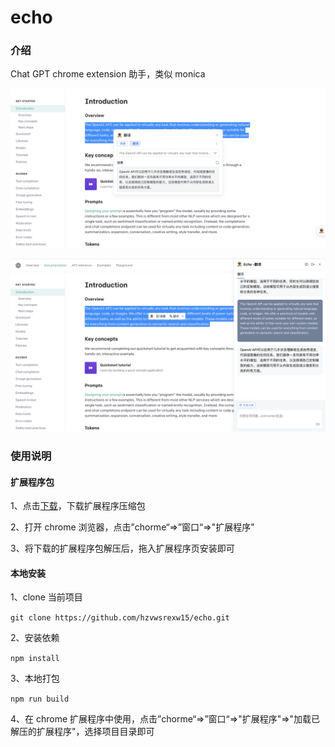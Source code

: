 # echo

### 介绍

Chat GPT chrome extension 助手，类似 monica

![cover](./images/WX20230503-183549@2x.png)

![cover](./images/WX20230503-183623%402x.png)

### 使用说明

#### 扩展程序包

1、点击<a target="_blank" href="https://help-doc.oss-cn-beijing.aliyuncs.com/echo-pro.zip?t=1683555955808">下载</a>，下载扩展程序压缩包

2、打开 chrome 浏览器，点击”chorme“=>”窗口“=>"扩展程序"

3、将下载的扩展程序包解压后，拖入扩展程序页安装即可

#### 本地安装

1、clone 当前项目

`git clone https://github.com/hzvwsrexw15/echo.git`

2、安装依赖

`npm install`

3、本地打包

`npm run build`

4、在 chrome 扩展程序中使用，点击”chorme“=>”窗口“=>"扩展程序"=>"加载已解压的扩展程序"，选择项目目录即可

